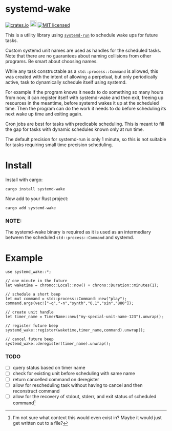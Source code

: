 # systemd-wake
[![crates.io](https://img.shields.io/crates/v/systemd-wake.svg)](https://crates.io/crates/systemd-wake)
[<img alt="docs.rs" src="https://img.shields.io/badge/docs.rs-systemd%2D-wake-f2049b?labelColor=555555&logo=docs.rs" height=20>](https://docs.rs/systemd-wake)
[![MIT licensed](https://img.shields.io/badge/license-MIT-blue.svg)](./LICENSE)

This is a utility library using [`systemd-run`](https://www.freedesktop.org/software/systemd/man/systemd-run.html) to schedule wake ups for future tasks.

Custom systemd unit names are used as handles for the scheduled tasks. Note that there are no guarantees about naming collisions from other programs. Be smart about choosing names.

While any task constructable as a `std::process::Command` is allowed, this was created with the intent of allowing a perpetual, but only periodically active, task to dynamically schedule itself using systemd.

For example if the program knows it needs to do something so many hours from now, it can register itself with systemd-wake and then exit, freeing up resources in the meantime, before systemd wakes it up at the scheduled time. Then the program can do the work it needs to do before scheduling its next wake up time and exiting again.

Cron jobs are best for tasks with predicable scheduling. This is meant to fill the gap for tasks with dynamic schedules known only at run time.

The default precision for systemd-run is only 1 minute, so this is not suitable for tasks requiring small time precision scheduling.

# Install

Install with cargo:
```
cargo install systemd-wake
```
Now add to your Rust project:
```
cargo add systemd-wake
```

### NOTE:
The systemd-wake binary is required as it is used as an intermediary between the scheduled `std::process::Command` and systemd.

# Example
```
use systemd_wake::*;

// one minute in the future
let waketime = chrono::Local::now() + chrono::Duration::minutes(1);

// schedule a short beep
let mut command = std::process::Command::new("play");
command.args(vec!["-q","-n","synth","0.1","sin","880"]);

// create unit handle
let timer_name = TimerName::new("my-special-unit-name-123").unwrap();

// register future beep
systemd_wake::register(waketime,timer_name,command).unwrap();

// cancel future beep
systemd_wake::deregister(timer_name).unwrap();
```
### TODO
 - [ ] query status based on timer name
 - [ ] check for existing unit before scheduling with same name
 - [ ] return cancelled command on deregister
 - [ ] allow for rescheduling task without having to cancel and then reconstruct command
 - [ ] allow for the recovery of stdout, stderr, and exit status of scheduled command[^1]
 
 [^1]: I'm not sure what context this would even exist in? Maybe it would just get written out to a file?

